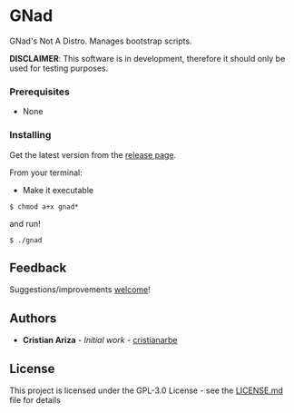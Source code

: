 # GNad

GNad's Not A Distro. Manages bootstrap scripts.

**DISCLAIMER**: This software is in development, therefore it should only be used for testing purposes.

### Prerequisites

* None

### Installing

Get the latest version from the [release page](https://github.com/cristianarbe/gnad/releases).

From your terminal:

* Make it executable

```
$ chmod a+x gnad*
```
and run!
```
$ ./gnad
```

## Feedback

Suggestions/improvements
[welcome](https://github.com/cristianarbe/bootstrap-script/issues)!

## Authors

* **Cristian Ariza** - *Initial work* - [cristianarbe](https://github.com/cristianarbe)

## License

This project is licensed under the GPL-3.0 License - see the [LICENSE.md](LICENSE.md) file for details

